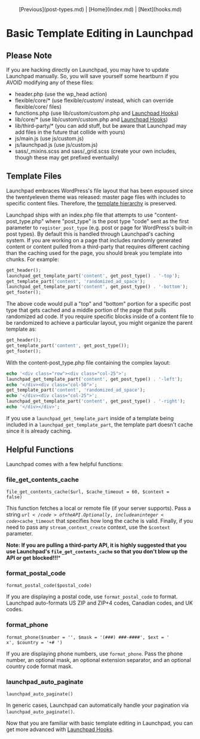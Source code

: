 <center>[Previous](post-types.md) | [Home](index.md) | [Next](hooks.md)</center>

Basic Template Editing in Launchpad
===================================

## Please Note

If you are hacking directly on Launchpad, you may have to update Launchpad manually.  So, you will save yourself some heartburn if you AVOID modifying any of these files:

* header.php (use the wp_head action)
* flexible/core/* (use flexible/custom/ instead, which can override flexible/core/ files)
* functions.php (use lib/custom/custom.php and [Launchpad Hooks](hooks.md))
* lib/core/*  (use lib/custom/custom.php and [Launchpad Hooks](hooks.md))
* lib/third-party/*  (you can add stuff, but be aware that Launchpad may add files in the future that collide with yours)
* js/main.js (use js/custom.js)
* js/launchpad.js (use js/custom.js)
* sass/_mixins.scss and sass/_grid.scss (create your own includes, though these may get prefixed eventually)

## Template Files

Launchpad embraces WordPress's file layout that has been espoused since the twentyeleven theme was released: master page files with includes to specific content files.  Therefore, the [template hierarchy](http://codex.wordpress.org/Template_Hierarchy) is preserved.

Launchpad ships with an index.php file that attempts to use "content-post_type.php" where "post_type" is the post type "code" sent as the first parameter to <code>register_post_type</code> (e.g. post or page for WordPress's built-in post types).  By default this is handled through Launchpad's caching system.  If you are working on a page that includes randomly generated content or content pulled from a third-party that requires different caching than the caching used for the page, you should break you template into chunks.  For example:

```php
get_header();	
launchpad_get_template_part('content', get_post_type() . '-top');
get_template_part('content', 'randomized_ad_space');
launchpad_get_template_part('content', get_post_type() . '-bottom');
get_footer();
```

The above code would pull a "top" and "bottom" portion for a specific post type that gets cached and a middle portion of the page that pulls randomized ad code.  If you require specific blocks inside of a content file to be randomized to achieve a particular layout, you might organize the parent template as: 

```php
get_header();	
get_template_part('content', get_post_type());
get_footer();
```

With the content-post_type.php file containing the complex layout:

```php
echo '<div class="row"><div class="col-25">';
launchpad_get_template_part('content', get_post_type() . '-left');
echo '</div><div class="col-50">';
get_template_part('content', 'randomized_ad_space');
echo '</div><div class="col-25">';
launchpad_get_template_part('content', get_post_type() . '-right');
echo '</div></div>';
```

If you use a <code>launchpad_get_template_part</code> inside of a template being included in a <code>launchpad_get_template_part</code>, the template part doesn't cache since it is already caching.

## Helpful Functions

Launchpad comes with a few helpful functions:

### file_get_contents_cache

<code>file_get_contents_cache($url, $cache_timeout = 60, $context = false)</code>

This function fetches a local or remote file (if your server supports).  Pass a string <code>$url</code> of the API.  Optionally, include an integer <code>$cache_timeout</code> that specifies how long the cache is valid.  Finally, if you need to pass any <code>stream_context_create</code> context, use the <code>$context</code> parameter.

**Note: If you are pulling a third-party API, it is highly suggested that you use Launchpad's <code>file_get_contents_cache</code> so that you don't blow up the API or get blocked!!!***

### format_postal_code

<code>format_postal_code($postal_code)</code>

If you are displaying a postal code, use <code>format_postal_code</code> to format.  Launchpad auto-formats US ZIP and ZIP+4 codes, Canadian codes, and UK codes.

### format_phone

<code>format_phone($number = '', $mask = '(###) ###-####', $ext = ' x', $country = '+# ')</code>

If you are displaying phone numbers, use <code>format_phone</code>.  Pass the phone number, an optional mask, an optional extension separator, and an optional country code format mask.

### launchpad_auto_paginate

<code>launchpad_auto_paginate()</code>

In generic cases, Launchpad can automatically handle your pagination via <code>launchpad_auto_paginate()</code>.

Now that you are familiar with basic template editing in Launchpad, you can get more advanced with [Launchpad Hooks](hooks.md).